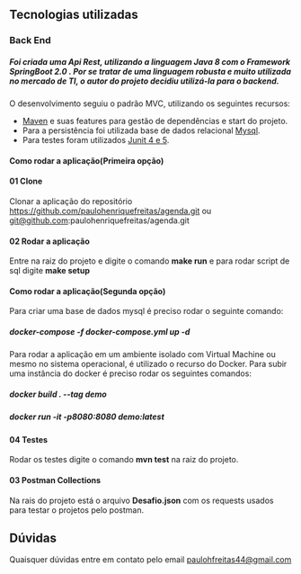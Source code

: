 
## Tecnologias utilizadas
### Back End
##### Foi criada uma Api  Rest, utilizando a linguagem Java 8 com o Framework SpringBoot 2.0 . Por se tratar de uma linguagem robusta e muito utilizada no mercado de TI, o autor do projeto decidiu utilizá-la para o backend.
O desenvolvimento seguiu o padrão MVC, utilizando os seguintes recursos:

* [Maven](https://maven.apache.org/) e suas features para gestão de dependências e start do projeto.
* Para a persistência foi utilizada base de dados relacional [Mysql](https://www.mysql.com/).
* Para testes foram utilizados [Junit 4 e 5](https://junit.org/junit5/).

#### Como rodar a aplicação(Primeira opção)

#### 01 Clone
Clonar a aplicação do repositório https://github.com/paulohenriquefreitas/agenda.git ou git@github.com:paulohenriquefreitas/agenda.git
#### 02 Rodar a aplicação
Entre na raiz do projeto e digite o comando **make run** e para rodar script de sql digite **make setup**

#### Como rodar a aplicação(Segunda opção)

Para criar uma base de dados mysql é preciso rodar o seguinte comando:
##### docker-compose -f docker-compose.yml up -d

Para rodar a aplicação em um ambiente isolado com Virtual Machine ou mesmo no sistema operacional, é utilizado o recurso do Docker. Para subir uma instância do docker é preciso rodar os seguintes comandos:
##### docker build . --tag demo 
##### docker run -it -p8080:8080 demo:latest 

#### 04 Testes
Rodar os testes digite o comando  **mvn test** na raiz do projeto.

#### 03 Postman Collections
Na rais do projeto está o arquivo **Desafio.json** com os requests usados para testar o projetos pelo postman.

## Dúvidas

Quaisquer dúvidas entre em contato pelo email paulohfreitas44@gmail.com